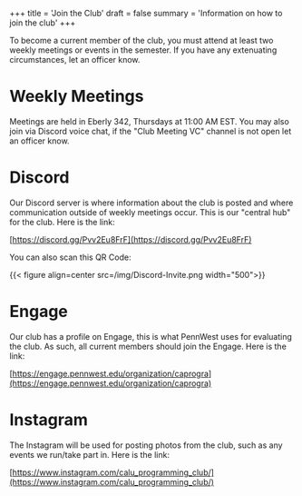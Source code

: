 +++
title = 'Join the Club'
draft = false
summary = 'Information on how to join the club'
+++

To become a current member of the club, you must attend at least two weekly meetings or events in the semester. If you have any extenuating circumstances, let an officer know. 

# Weekly Meetings

Meetings are held in Eberly 342, Thursdays at 11:00 AM EST. You may also join via Discord voice chat, if the "Club Meeting VC" channel is not open let an officer know.

# Discord

Our Discord server is where information about the club is posted and where communication outside of weekly meetings occur. This is our "central hub" for the club. Here is the link: 

[https://discord.gg/Pvv2Eu8FrF](https://discord.gg/Pvv2Eu8FrF)

You can also scan this QR Code:

{{< figure align=center src=/img/Discord-Invite.png width="500">}}

# Engage

Our club has a profile on Engage, this is what PennWest uses for evaluating the club. As such, all current members should join the Engage. Here is the link:

[https://engage.pennwest.edu/organization/caprogra](https://engage.pennwest.edu/organization/caprogra)

# Instagram

The Instagram will be used for posting photos from the club, such as any events we run/take part in. Here is the link: 

[https://www.instagram.com/calu_programming_club/](https://www.instagram.com/calu_programming_club/)
